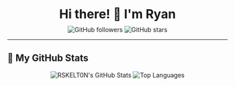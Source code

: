 <div align="center">
  <h1 style="margin: 10px 0;">Hi there! 👋 I'm Ryan</h1>

  <p style="margin: 10px 0;">
    <img src="https://img.shields.io/github/followers/RSKELT0N?label=Follow&style=social" alt="GitHub followers" />
    <img src="https://img.shields.io/github/stars/RSKELT0N?style=social" alt="GitHub stars" />
  </p>
</div>

---

## 🚀 My GitHub Stats

<div align="center">
  <img src="https://github-readme-stats.vercel.app/api?username=RSKELT0N&show_icons=true&hide_border=true&count_private=true&theme=radical" alt="RSKELT0N's GitHub Stats" />
  <img src="https://github-readme-stats.vercel.app/api/top-langs/?username=RSKELT0N&layout=compact&hide_border=true&theme=radical" alt="Top Languages" />
</div>
